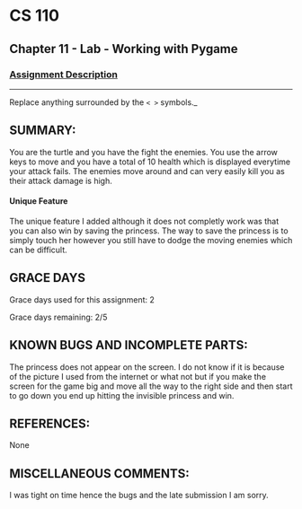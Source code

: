 # CS 110
## Chapter 11 - Lab - Working with Pygame


### [Assignment Description](https://docs.google.com/document/d/1kFLQs7Lepb8hcYOrZq5scmRmdcNkIwWZ6Kb85_0bCVY/edit?usp=sharing)

***
Replace anything surrounded by the `< >` symbols._

## SUMMARY:
 You are the turtle and you have the fight the enemies. You use the arrow keys to move and you have a total of 10 health which is displayed everytime your attack fails. The enemies move around and can very easily kill you as their attack damage is high.
#### Unique Feature
The unique feature I added although it does not completly work was that you can also win by saving the princess. The way to save the princess is to simply touch her however you still have to dodge the moving enemies which can be difficult.

## GRACE DAYS
Grace days used for this assignment: 2

Grace days remaining: 2/5

## KNOWN BUGS AND INCOMPLETE PARTS:
 The princess does not appear on the screen. I do not know if it is because of the picture I used from the internet or what not but if you make the screen for the game big and move all the way to the right side and then start to go down you end up hitting the invisible princess and win.

## REFERENCES:
None

## MISCELLANEOUS COMMENTS:
I was tight on time hence the bugs and the late submission I am sorry.
